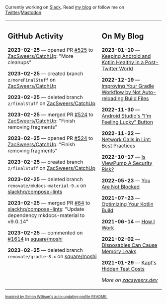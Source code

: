 Currently working on [Slack](https://slack.com/). Read [my blog](https://zacsweers.dev/) or follow me on [Twitter](https://twitter.com/ZacSweers)/[Mastodon](https://hachyderm.io/@ZacSweers).

<table><tr><td valign="top" width="60%">

## GitHub Activity
<!-- githubActivity starts -->
**2023-02-25** — opened PR [#525](https://github.com/ZacSweers/CatchUp/pull/525) to [ZacSweers/CatchUp](https://github.com/ZacSweers/CatchUp): "More cleanups"

**2023-02-25** — created branch `z/moreFinalStuff` on [ZacSweers/CatchUp](https://github.com/ZacSweers/CatchUp)

**2023-02-25** — deleted branch `z/finalStuff` on [ZacSweers/CatchUp](https://github.com/ZacSweers/CatchUp)

**2023-02-25** — merged PR [#524](https://github.com/ZacSweers/CatchUp/pull/524) to [ZacSweers/CatchUp](https://github.com/ZacSweers/CatchUp): "Finish removing fragments"

**2023-02-25** — opened PR [#524](https://github.com/ZacSweers/CatchUp/pull/524) to [ZacSweers/CatchUp](https://github.com/ZacSweers/CatchUp): "Finish removing fragments"

**2023-02-25** — created branch `z/finalStuff` on [ZacSweers/CatchUp](https://github.com/ZacSweers/CatchUp)

**2023-02-25** — deleted branch `renovate/mkdocs-material-9.x` on [slackhq/compose-lints](https://github.com/slackhq/compose-lints)

**2023-02-25** — merged PR [#64](https://github.com/slackhq/compose-lints/pull/64) to [slackhq/compose-lints](https://github.com/slackhq/compose-lints): "Update dependency mkdocs-material to v9.0.14"

**2023-02-25** — commented on [#1614](https://github.com/square/moshi/pull/1614#issuecomment-1445183448) in [square/moshi](https://github.com/square/moshi)

**2023-02-25** — deleted branch `renovate/gradle-8.x` on [square/moshi](https://github.com/square/moshi)
<!-- githubActivity ends -->
</td><td valign="top" width="40%">

## On My Blog
<!-- blog starts -->
**2023-01-10** — [Keeping Android and Kotlin Healthy in a Post-Twitter World](https://www.zacsweers.dev/keeping-android-healthy/)

**2022-12-19** — [Improving Your Gradle Workflow by Not Auto-reloading Build Files](https://www.zacsweers.dev/improving-your-workflow-by-not-auto-reloading-build-files/)

**2022-11-30** — [Android Studio's "I'm Feeling Lucky" Button](https://www.zacsweers.dev/android-studios-im-feeling-lucky-button/)

**2022-11-22** — [Network Calls in Lint: Best Practices](https://www.zacsweers.dev/network-calls-in-lint-best-practices/)

**2022-10-17** — [Is ViewPump A Security Risk?](https://www.zacsweers.dev/is-viewpump-a-security-risk/)

**2022-05-23** — [You Are Not Blocked](https://www.zacsweers.dev/you-are-not-blocked/)

**2021-07-23** — [Optimizing Your Kotlin Build](https://www.zacsweers.dev/optimizing-your-kotlin-build/)

**2021-06-14** — [How I Work](https://www.zacsweers.dev/how-i-work/)

**2021-02-02** — [Disposables Can Cause Memory Leaks](https://www.zacsweers.dev/disposables-can-cause-memory-leaks/)

**2021-01-29** — [Kapt's Hidden Test Costs](https://www.zacsweers.dev/kapts-hidden-test-costs/)
<!-- blog ends -->
_More on [zacsweers.dev](https://zacsweers.dev/)_
</td></tr></table>

<sub><a href="https://simonwillison.net/2020/Jul/10/self-updating-profile-readme/">Inspired by Simon Willison's auto-updating profile README.</a></sub>